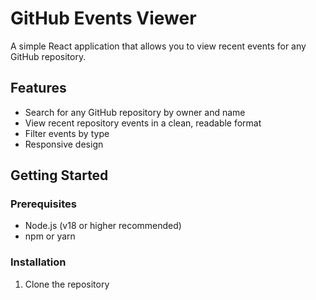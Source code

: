 # GitHub Events Viewer

A simple React application that allows you to view recent events for any GitHub repository.

## Features

- Search for any GitHub repository by owner and name
- View recent repository events in a clean, readable format
- Filter events by type
- Responsive design

## Getting Started

### Prerequisites

- Node.js (v18 or higher recommended)
- npm or yarn

### Installation

1. Clone the repository
